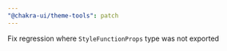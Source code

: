 ```yaml
---
"@chakra-ui/theme-tools": patch
---
```


Fix regression where `StyleFunctionProps` type was not exported
